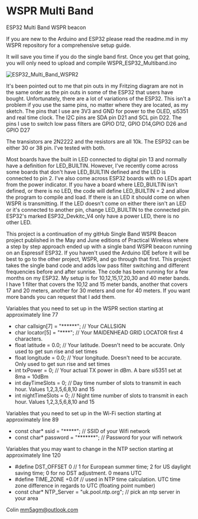 # WSPR Multi Band
ESP32 Multi Band WSPR beacon

If you are new to the Arduino and ESP32 please read the readme.md in my WSPR repository for a comprehensive setup guide.

It will save you time if you do the single band first. Once you get that going, you will only need to upload and compile WSPR_ESP32_Multiband.ino

![ESP32_Multi_Band_WSPR2](https://github.com/mm5agm/WSPR-Multi-Band/assets/26571503/0994136a-ab4c-493e-b3cf-0445bf33c8b7)

 It's been pointed out to me that pin outs in my Fritzing diagram are not in the same order as the pin outs in some of the ESP32 that users have bought. Unfortunately, there are a lot of variations of the ESP32. This isn't a problem if you use the same pins, no matter where they are located, as my sketch. The pins that I use are 3V3 and GND for power to the OLED, si5351 and real time clock. The I2C pins are SDA pin D21 and SCL pin D22. The pins I use to switch low pass filters are GPIO D12, GPIO D14,GPIO D26 and GPIO D27
 
The transistors are 2N2222 and the resistors are all 10k. The ESP32 can be either 30 or 38 pin. I've tested with both. 

Most boards have the built in LED connected to digital pin 13 and normally have a definition for LED_BUILTIN. However, I've recently come across some boards that don't have LED_BUILTIN defined and the LED is connected to pin 2. I've also come across ESP32 boards with no LEDs apart from the power indicator. If you have a board where LED_BUILTIN isn't defined, or there is no LED, the code will define LED_BUILTIN = 2 and allow the program to compile and load. If there is an LED it should come on when WSPR is transmitting. If the LED doesn't come on either there isn't an LED or it's connected to another pin, change LED_BUILTIN to the connected pin. ESP32's marked ESP32_Devkitc_V4 only have a power LED, there is no other LED.

This project is a continuation of my gitHub Single Band WSPR Beacon project published in the May and June editions of Practical Wireless where a step by step approach ended up with a single band WSPR beacon running on an Espressif ESP32. If you haven't used the Arduino IDE before it will be best to go to the other project, WSPR, and go through that first. This project takes the single band code and adds low pass filter switching and different frequencies before and after sunrise. The code has been running for a few months on my ESP32. My setup is for 10,12,15,17,20,30 and 40 meter bands. I have 1 filter that covers the 10,12 and 15 meter bands, another that covers 17 and 20 meters, another for 30 meters and one for 40 meters. If you want more bands you can request that I add them. 

Variables that you need to set up in the WSPR section starting at approximately line 77
- char callsign[7] = "******";  // Your CALLSIGN
- char locator[5] = "****";     // Your MAIDENHEAD GRID LOCATOR first 4 characters.
- float latitude = 0.0;         // Your latitude. Doesn't need to be accurate. Only used to get sun rise and set times
- float longitude = 0.0;        // Your longitude. Doesn't need to be accurate. Only used to get sun rise and set times
- int txPower = 0;              // Your actual TX power in dBm. A bare si5351 set at 8ma = 10dBm
- int dayTimeSlots = 0;         // Day time number of slots to transmit in each hour. Values 1,2,3,5,6,8,10 and 15
- int nightTimeSlots = 0;       // Night time number of slots to transmit in each hour. Values 1,2,3,5,6,8,10 and 15

Variables that you need to set up in the Wi-Fi section starting at approximately line 89
- const char* ssid = "*****";            // SSID of your Wifi network
- const char* password = "*******";      // Password for your wifi network

Variables that you may want to change in the NTP section starting at approximately line 120
- #define DST_OFFSET 0                         // 1 for European summer time; 2 for US daylight saving time; 0 for no DST adjustment. 0 means UTC
- #define TIME_ZONE +0.0f                      // used in NTP time calculation. UTC time zone difference in regards to UTC (floating point number)
- const char* NTP_Server = "uk.pool.ntp.org";  // pick an ntp server in your area

Colin mm5agm@outlook.com

